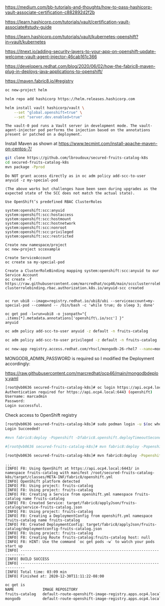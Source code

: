 
https://medium.com/bb-tutorials-and-thoughts/how-to-pass-hashicorp-vault-associate-certification-c882892d2f2b


https://learn.hashicorp.com/tutorials/vault/certification-vault-associate#study-guide


https://learn.hashicorp.com/tutorials/vault/kubernetes-openshift?in=vault/kubernetes

https://itnext.io/adding-security-layers-to-your-app-on-openshift-update-welcome-vault-agent-injector-46cab161c366

https://developers.redhat.com/blog/2020/06/02/how-the-fabric8-maven-plug-in-deploys-java-applications-to-openshift/

https://maven.fabric8.io/#registry


```bash
oc new-project helm

helm repo add hashicorp https://helm.releases.hashicorp.com

helm install vault hashicorp/vault \
    --set "global.openshift=true" \
    --set "server.dev.enabled=true"
```    
    
```text    
The vault-0 pod runs a Vault server in development mode. The vault-agent-injector pod performs the injection based on the annotations present or patched on a deployment.
```

Install Maven as shown at 
https://www.tecmint.com/install-apache-maven-on-centos-7/

```bash
git clone https://github.com/lbroudoux/secured-fruits-catalog-k8s
cd secured-fruits-catalog-k8s
mvn package -Pprod
```

```text
Do NOT grant access directly as in oc adm policy add-scc-to-user anyuid -z my-special-pod

(The above works but challenges have been seen during upgrades as the expected state of the SCC does not match the actual state).

Use OpenShift’s predefined RBAC ClusterRoles

system:openshift:scc:anyuid
system:openshift:scc:hostaccess
system:openshift:scc:hostmount
system:openshift:scc:hostnetwork
system:openshift:scc:nonroot
system:openshift:scc:privileged
system:openshift:scc:restricted

Create new namespace/project
oc new-project sccexample

Create ServiceAccount
oc create sa my-special-pod

Create a ClusterRoleBinding mapping system:openshift:scc:anyuid to our Service Account
oc create -f https://raw.githubusercontent.com/marcredhat/ocp46/main/sccclusterrolebinding.yaml
clusterrolebinding.rbac.authorization.k8s.io/anyuid-scc created


oc run ubi8 --image=registry.redhat.io/ubi8/ubi --serviceaccount=my-special-pod --command -- /bin/bash -c 'while true; do sleep 3; done'

oc get pod -l=run=ubi8 -o jsonpath="{ .items[*].metadata.annotations['openshift\.io/scc'] }"
anyuid
```


```bash
oc adm policy add-scc-to-user anyuid -z default -n fruits-catalog

oc adm policy add-scc-to-user privileged -z default -n fruits-catalog

oc new-app registry.access.redhat.com/rhscl/mongodb-26-rhel7 --name=mongodb -p DATABASE_SERVICE_NAME=mongodb -p MONGODB_ADMIN_PASSWORD=admin -p MONGODB_DATABASE=sampledb -l app=fruits-catalog -n fruits-catalog
```

MONGODB_ADMIN_PASSWORD is required so I modified the Deployment accordingly:

https://raw.githubusercontent.com/marcredhat/ocp46/main/mongodbdeploy.yaml


```bash
[root@vb0636 secured-fruits-catalog-k8s]# oc login https://api.ocp4.local:6443
Authentication required for https://api.ocp4.local:6443 (openshift)
Username: marcadmin
Password:
Login successful.
```


Check access to OpenShift registry

```bash
[root@vb0636 secured-fruits-catalog-k8s]# sudo podman login -u $(oc whoami) -p $(oc whoami -t) default-route-openshift-image-registry.apps.ocp4.local --tls-verify=false
Login Succeeded!
```

```bash
#mvn fabric8:deploy -Popenshift -Dfabric8.openshift.deployTimeoutSeconds=500 -Ddocker.registry="default-route-openshift-image-registry.apps.ocp4.local"

#[root@vb0636 secured-fruits-catalog-k8s]# mvn fabric8:deploy -Popenshift -Dfabric8.openshift.deployTimeoutSeconds=500 -Ddocker.registry="default-route-openshift-image-registry.apps.ocp4.local"

[root@vb0636 secured-fruits-catalog-k8s]# mvn fabric8:deploy -Popenshift

```

```text
...
[INFO] F8: Using OpenShift at https://api.ocp4.local:6443/ in namespace fruits-catalog with manifest /root/secured-fruits-catalog-k8s/target/classes/META-INF/fabric8/openshift.yml
[INFO] OpenShift platform detected
[INFO] F8: Using project: fruits-catalog
[INFO] F8: Using project: fruits-catalog
[INFO] F8: Creating a Service from openshift.yml namespace fruits-catalog name fruits-catalog
[INFO] F8: Created Service: target/fabric8/applyJson/fruits-catalog/service-fruits-catalog.json
[INFO] F8: Using project: fruits-catalog
[INFO] F8: Creating a DeploymentConfig from openshift.yml namespace fruits-catalog name fruits-catalog
[INFO] F8: Created DeploymentConfig: target/fabric8/applyJson/fruits-catalog/deploymentconfig-fruits-catalog.json
[INFO] F8: Using project: fruits-catalog
[INFO] F8: Creating Route fruits-catalog:fruits-catalog host: null
[INFO] F8: HINT: Use the command `oc get pods -w` to watch your pods start up
[INFO] ------------------------------------------------------------------------
[INFO] BUILD SUCCESS
[INFO] ------------------------------------------------------------------------
[INFO] Total time: 03:09 min
[INFO] Finished at: 2020-12-30T11:11:22-08:00
```

```bash
oc get is
NAME             IMAGE REPOSITORY                                                                       TAGS     UPDATED
fruits-catalog   default-route-openshift-image-registry.apps.ocp4.local/fruits-catalog/fruits-catalog   latest   About a minute ago
mongodb          default-route-openshift-image-registry.apps.ocp4.local/fruits-catalog/mongodb          latest   2 hours ago
```

